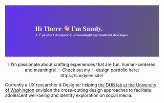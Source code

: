 [![MasterHead](https://github.com/sl30724/sl30724/blob/main/LinkedinCover.png)]((https://github.com/sl30724))

<p align="center">✨I’m passionate about crafting experiences that are fun, human-centered, and meaningful.✨
Check out my ✨ design portfolio here: https://sandylee.site/</p>
Currently a UX researcher & Designer helping <a href="https://dub.washington.edu/" target="_blank">the DUB lab at the University of Washington</a> envision the cross-cutting design approaches to facilitate adolescent well-being and identify exploration on social media.

